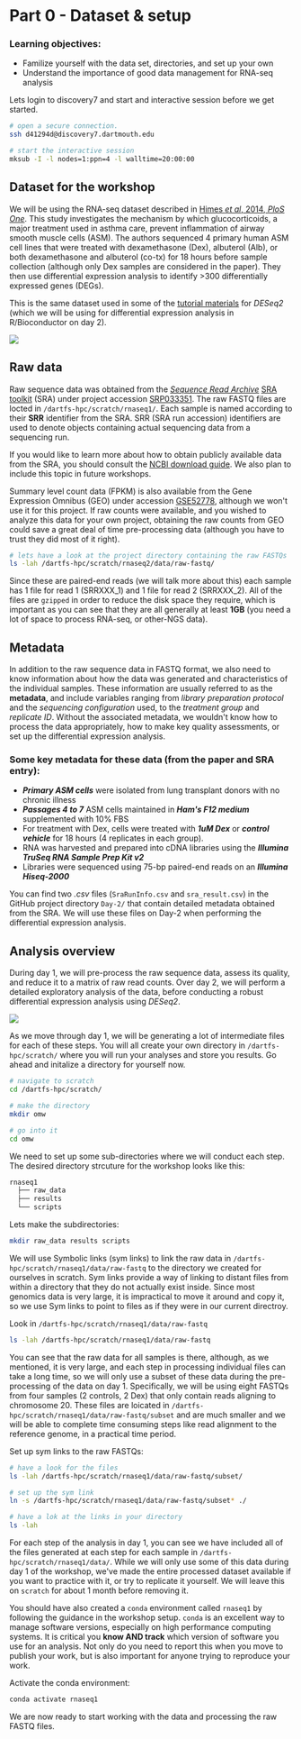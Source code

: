# Part 0 - Dataset & setup

### Learning objectives: 
- Familize yourself with the data set, directories, and set up your own
- Understand the importance of good data management for RNA-seq analysis

Lets login to discovery7 and start and interactive session before we get started.  
```bash
# open a secure connection.
ssh d41294d@discovery7.dartmouth.edu

# start the interactive session
mksub -I -l nodes=1:ppn=4 -l walltime=20:00:00
```

## Dataset for the workshop 

We will be using the RNA-seq dataset described in [Himes *et al*, 2014, *PloS One*](https://journals.plos.org/plosone/article?id=10.1371/journal.pone.0099625). This study investigates the mechanism by which glucocorticoids, a major treatment used in asthma care, prevent inflammation of airway smooth muscle cells (ASM). The authors sequenced 4 primary human ASM cell lines that were treated with dexamethasone (Dex), albuterol (Alb), or both dexamethasone and albuterol (co-tx) for 18 hours before sample collection (although only Dex samples are considered in the paper). They then use differential expression analysis to identify >300 differentially expressed genes (DEGs). 

This is the same dataset used in some of the [tutorial materials](http://bioconductor.org/packages/devel/bioc/vignettes/DESeq2/inst/doc/DESeq2.html) for *DESeq2* (which we will be using for differential expression analysis in R/Bioconductor on day 2). 

![](../figures/experiment.png)

## Raw data 

Raw sequence data was obtained from the [*Sequence Read Archive*](https://www.ncbi.nlm.nih.gov/sra)
[SRA toolkit](https://github.com/ncbi/sra-tools) (SRA) under project accession [SRP033351](https://www.ncbi.nlm.nih.gov/sra?term=SRP033351). The raw FASTQ files are locted in `/dartfs-hpc/scratch/rnaseq1/`. Each sample is named according to their **SRR** identifier from the SRA. SRR (SRA run accession) identifiers are used to denote objects containing actual sequencing data from a sequencing run. 

If you would like to learn more about how to obtain publicly available data from the SRA, you should consult the [NCBI download guide](https://www.ncbi.nlm.nih.gov/books/NBK242621/). We also plan to include this topic in future workshops.  

Summary level count data (FPKM) is also available from the Gene Expression Omnibus (GEO) under accession [GSE52778](https://www.ncbi.nlm.nih.gov/geo/query/acc.cgi?acc=GSE52778), although we won't use it for this project. If raw counts were available, and you wished to analyze this data for your own project, obtaining the raw counts from GEO could save a great deal of time pre-processing data (although you have to trust they did most of it right). 

```bash
# lets have a look at the project directory containing the raw FASTQs
ls -lah /dartfs-hpc/scratch/rnaseq2/data/raw-fastq/
```

Since these are paired-end reads (we will talk more about this) each sample has 1 file for read 1 (SRRXXX_1) and 1 file for read 2 (SRRXXX_2). All of the files are `gzipped` in order to reduce the disk space they require, which is important as you can see that they are all generally at least **1GB** (you need a lot of space to process RNA-seq, or other-NGS data). 

## Metadata 

In addition to the raw sequence data in FASTQ format, we also need to know information about how the data was generated and characteristics of the individual samples. These information are usually referred to as the **metadata**, and include variables ranging from *library preparation protocol* and the *sequencing configuration* used, to the *treatment group* and *replicate ID*. Without the associated metadata, we wouldn't know how to process the data appropriately, how to make key quality assessments, or set up the differential expression analysis. 

### Some key metadata for these data (from the paper and SRA entry): 
- ***Primary ASM cells*** were isolated from lung transplant donors with no chronic illness  
- ***Passages 4 to 7*** ASM cells maintained in ***Ham's F12 medium*** supplemented with 10% FBS  
- For treatment with Dex, cells were treated with ***1uM Dex*** or ***control vehicle*** for 18 hours (4 replicates in each group). 
- RNA was harvested and prepared into cDNA libraries using the ***Illumina TruSeq RNA Sample Prep Kit v2***
- Libraries were sequenced using 75-bp paired-end reads on an ***Illumina Hiseq-2000***

You can find two *.csv* files (`SraRunInfo.csv` and `sra_result.csv`) in the GitHub project directory `Day-2/` that contain detailed metadata obtained from the SRA. We will use these files on Day-2 when performing the differential expression analysis. 

## Analysis overview

During day 1, we will pre-process the raw sequence data, assess its quality, and reduce it to a matrix of raw read counts. Over day 2, we will perform a detailed exploratory analysis of the data, before conducting a robust differential expression analysis using *DESeq2*. 

![](../figures/analysis_overview.png)

As we move through day 1, we will be generating a lot of intermediate files for each of these steps. You will all create your own directory in `/dartfs-hpc/scratch/` where you will run your analyses and store you results. Go ahead and initalize a directory for yourself now. 

```bash
# navigate to scratch 
cd /dartfs-hpc/scratch/

# make the directory 
mkdir omw

# go into it
cd omw
``` 

We need to set up some sub-directories where we will conduct each step. The desired directory strcuture for the workshop looks like this: 
```bash
rnaseq1
  ├── raw_data
  ├── results
  └── scripts
```

Lets make the subdirectories: 
```bash
mkdir raw_data results scripts 
``` 

We will use Symbolic links (sym links) to link the raw data in `/dartfs-hpc/scratch/rnaseq1/data/raw-fastq` to the directory we created for ourselves in scratch. Sym links provide a way of linking to distant files from within a directory that they do not actually exist inside. Since most genomics data is very large, it is impractical to move it around and copy it, so we use Sym links to point to files as if they were in our current directroy. 

Look in `/dartfs-hpc/scratch/rnaseq1/data/raw-fastq`
```bash 
ls -lah /dartfs-hpc/scratch/rnaseq1/data/raw-fastq
```

You can see that the raw data for all samples is there, although, as we mentioned, it is very large, and each step in processing individual files can take a long time, so we will only use a subset of these data during the pre-processing of the data on day 1. Specifically, we will be using eight FASTQs from four samples (2 controls, 2 Dex) that only contain reads aligning to chromosome 20. These files are loicated in `/dartfs-hpc/scratch/rnaseq1/data/raw-fastq/subset` and are much smaller and we will be able to complete time consuming steps like read alignment to the reference genome, in a practical time period. 

Set up sym links to the raw FASTQs: 
```bash 
# have a look for the files 
ls -lah /dartfs-hpc/scratch/rnaseq1/data/raw-fastq/subset/

# set up the sym link 
ln -s /dartfs-hpc/scratch/rnaseq1/data/raw-fastq/subset* ./

# have a lok at the links in your directory 
ls -lah 
``` 

For each step of the analysis in day 1, you can see we have included all of the files generated at each step for each sample in `/dartfs-hpc/scratch/rnaseq1/data/`. While we will only use some of this data during day 1 of the workshop, we've made the entire processed dataset available if you want to practice with it, or try to replicate it yourself. We will leave this on `scratch` for about 1 month before removing it. 

You should have also created a `conda` environment called `rnaseq1` by following the guidance in the workshop setup. `conda` is an excellent way to manage software versions, especially on high performance computing systems. It is critical you **know AND track** which version of software you use for an analysis. Not only do you need to report this when you move to publish your work, but is also important for anyone trying to reproduce your work. 

Activate the conda environment:
```bash
conda activate rnaseq1
```

We are now ready to start working with the data and processing the raw FASTQ files. 
